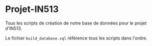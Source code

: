 # Projet-IN513
Tous les scripts de création de notre base de données pour le projet d'IN513.

Le fichier ```build_database.sql``` référence tous les scripts dans l'ordre.
